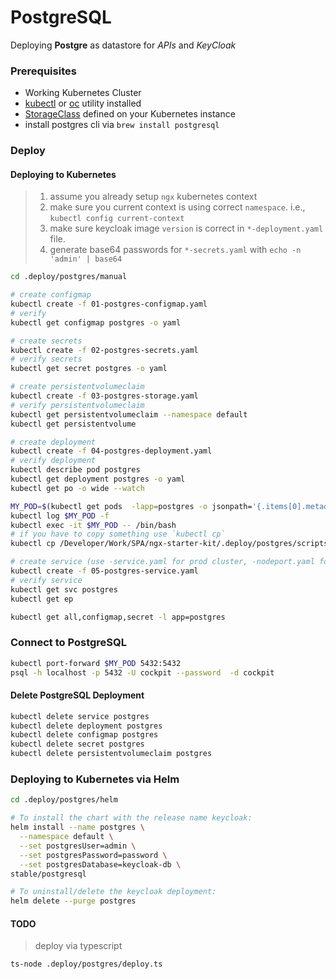 # PostgreSQL

Deploying **Postgre** as datastore for _APIs_ and _KeyCloak_

### Prerequisites

- Working Kubernetes Cluster
- [kubectl](https://kubernetes.io/docs/tasks/tools/install-kubectl/) or [oc](https://docs.openshift.com/container-platform/3.11/cli_reference/get_started_cli.html) utility installed
- [StorageClass](https://kubernetes.io/docs/concepts/storage/storage-classes/) defined on your Kubernetes instance
- install postgres cli via `brew install postgresql`

### Deploy

#### Deploying to Kubernetes

> 1. assume you already setup `ngx` kubernetes context
> 2. make sure you current context is using correct `namespace`. i.e., `kubectl config current-context`
> 3. make sure keycloak image `version` is correct in `*-deployment.yaml` file.
> 4. generate base64 passwords for `*-secrets.yaml` with `echo -n 'admin' | base64`

```bash
cd .deploy/postgres/manual

# create configmap
kubectl create -f 01-postgres-configmap.yaml
# verify
kubectl get configmap postgres -o yaml

# create secrets
kubectl create -f 02-postgres-secrets.yaml
# verify secrets
kubectl get secret postgres -o yaml

# create persistentvolumeclaim
kubectl create -f 03-postgres-storage.yaml
# verify persistentvolumeclaim
kubectl get persistentvolumeclaim --namespace default
kubectl get persistentvolume

# create deployment
kubectl create -f 04-postgres-deployment.yaml
# verify deployment
kubectl describe pod postgres
kubectl get deployment postgres -o yaml
kubectl get po -o wide --watch

MY_POD=$(kubectl get pods  -lapp=postgres -o jsonpath='{.items[0].metadata.name}')
kubectl log $MY_POD -f
kubectl exec -it $MY_POD -- /bin/bash
# if you have to copy something use `kubectl cp`
kubectl cp /Developer/Work/SPA/ngx-starter-kit/.deploy/postgres/scripts/create_databases.sh $MY_POD:/tmp/test.sh

# create service (use -service.yaml for prod cluster, -nodeport.yaml for development)
kubectl create -f 05-postgres-service.yaml
# verify service
kubectl get svc postgres
kubectl get ep

kubectl get all,configmap,secret -l app=postgres
```

### Connect to PostgreSQL

```bash
kubectl port-forward $MY_POD 5432:5432
psql -h localhost -p 5432 -U cockpit --password  -d cockpit
```

#### Delete PostgreSQL Deployment

```bash
kubectl delete service postgres
kubectl delete deployment postgres
kubectl delete configmap postgres
kubectl delete secret postgres
kubectl delete persistentvolumeclaim postgres
```

### Deploying to Kubernetes via Helm
```bash
cd .deploy/postgres/helm

# To install the chart with the release name keycloak:
helm install --name postgres \
  --namespace default \
  --set postgresUser=admin \
  --set postgresPassword=password \
  --set postgresDatabase=keycloak-db \
stable/postgresql

# To uninstall/delete the keycloak deployment:
helm delete --purge postgres
```

#### TODO

> deploy via typescript

```bash
ts-node .deploy/postgres/deploy.ts
```
